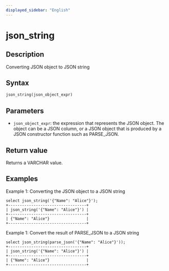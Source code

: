 ```yaml
---
displayed_sidebar: "English"
---
```


# json_string

## Description

Converting JSON object to JSON string

## Syntax

```SQL
json_string(json_object_expr)
```

## Parameters

- `json_object_expr`: the expression that represents the JSON object. The object can be a JSON column, or a JSON object that is produced by a JSON constructor function such as PARSE_JSON.

## Return value

Returns a VARCHAR value.

## Examples

Example 1: Converting the JSON object to a JSON string

```Plain
select json_string('{"Name": "Alice"}');
+----------------------------------+
| json_string('{"Name": "Alice"}') |
+----------------------------------+
| {"Name": "Alice"}                |
+----------------------------------+
```

Example 1: Convert the result of PARSE_JSON to a JSON string

```Plain
select json_string(parse_json('{"Name": "Alice"}'));
+----------------------------------+
| json_string('{"Name": "Alice"}') |
+----------------------------------+
| {"Name": "Alice"}                |
+----------------------------------+
```
